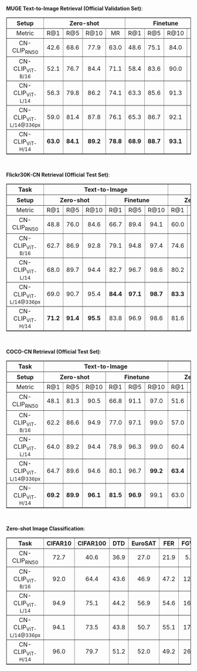 **MUGE Text-to-Image Retrieval (Official Validation Set)**:
<table border="1" width="100%">
    <tr align="center">
        <th>Setup</th><th colspan="4">Zero-shot</th><th colspan="4">Finetune</th>
    </tr>
    <tr align="center">
        <td>Metric</td><td>R@1</td><td>R@5</td><td>R@10</td><td>MR</td><td>R@1</td><td>R@5</td><td>R@10</td><td>MR</td>
    </tr>
	<tr align="center">
        <td width="120%">CN-CLIP<sub>RN50</sub></td><td>42.6</td><td>68.6</td><td>77.9</td><td>63.0</td><td>48.6</td><td>75.1</td><td>84.0</td><td>69.2</td>
    </tr>  
	<tr align="center">
        <td width="120%">CN-CLIP<sub>ViT-B/16</sub></td><td>52.1</td><td>76.7</td><td>84.4</td><td>71.1</td><td>58.4</td><td>83.6</td><td>90.0</td><td>77.4</td>
    </tr>
	<tr align="center">
        <td width="120%">CN-CLIP<sub>ViT-L/14</sub></td><td>56.3</td><td>79.8</td><td>86.2</td><td>74.1</td><td>63.3</td><td>85.6</td><td>91.3</td><td>80.1</td>
    </tr>  
	<tr align="center">
        <td width="120%">CN-CLIP<sub>ViT-L/14@336px</sub></td><td>59.0</td><td>81.4</td><td>87.8</td><td>76.1</td><td>65.3</td><td>86.7</td><td>92.1</td><td>81.3</td>
    </tr>    
	<tr align="center">
        <td width="120%">CN-CLIP<sub>ViT-H/14</sub></td><td><b>63.0</b></td><td><b>84.1</b></td><td><b>89.2</b></td><td><b>78.8</b></td><td><b>68.9</b></td><td><b>88.7</b></td><td><b>93.1</b></td><td><b>83.6</b></td>
    </tr>    
</table>
<br>

**Flickr30K-CN Retrieval (Official Test Set)**:
<table border="1" width="120%">
	<tr align="center">
        <th>Task</th><th colspan="6">Text-to-Image</th><th colspan="6">Image-to-Text</th>
    </tr>
    <tr align="center">
        <th>Setup</th><th colspan="3">Zero-shot</th><th colspan="3">Finetune</th><th colspan="3">Zero-shot</th><th colspan="3">Finetune</th>
    </tr>
    <tr align="center">
        <td>Metric</td><td>R@1</td><td>R@5</td><td>R@10</td><td>R@1</td><td>R@5</td><td>R@10</td><td>R@1</td><td>R@5</td><td>R@10</td><td>R@1</td><td>R@5</td><td>R@10</td>
    </tr>
	<tr align="center">
        <td width="120%">CN-CLIP<sub>RN50</sub></td><td>48.8</td><td>76.0</td><td>84.6</td><td>66.7</td><td>89.4</td><td>94.1</td><td>60.0</td><td>85.9</td><td>92.0</td><td>84.2</td><td>96.7</td><td>98.0</td>
    </tr>  
	<tr align="center">
        <td width="120%">CN-CLIP<sub>ViT-B/16</sub></td><td>62.7</td><td>86.9</td><td>92.8</td><td>79.1</td><td>94.8</td><td>97.4</td><td>74.6</td><td>93.5</td><td>97.1</td><td>93.5</td><td>99.0</td><td>99.5</td>
    </tr>  
	<tr align="center">
        <td width="120%">CN-CLIP<sub>ViT-L/14</sub></td><td>68.0</td><td>89.7</td><td>94.4</td><td>82.7</td><td>96.7</td><td>98.6</td><td>80.2</td><td>96.6</td><td>98.2</td><td>96.1</td><td>99.5</td><td>99.9</td>
    </tr>
	<tr align="center">
        <td width="120%">CN-CLIP<sub>ViT-L/14@336px</sub></td><td>69.0</td><td>90.7</td><td>95.4</td><td><b>84.4</b></td><td><b>97.1</b></td><td><b>98.7</b></td><td><b>83.3</b></td><td>97.2</td><td>98.5</td><td><b>96.6</b></td><td><b>99.8</b></td><td><b>100.0</b></td>
    </tr>
	<tr align="center">
        <td width="120%">CN-CLIP<sub>ViT-H/14</sub></td><td><b>71.2</b></td><td><b>91.4</b></td><td><b>95.5</b></td><td>83.8</td><td>96.9</td><td>98.6</td><td>81.6</td><td><b>97.5</b></td><td><b>98.8</b></td><td>95.3</td><td>99.7</td><td><b>100.0</b></td>
    </tr>  
</table>
<br>

**COCO-CN Retrieval (Official Test Set)**:
<table border="1" width="120%">
	<tr align="center">
        <th>Task</th><th colspan="6">Text-to-Image</th><th colspan="6">Image-to-Text</th>
    </tr>
    <tr align="center">
        <th>Setup</th><th colspan="3">Zero-shot</th><th colspan="3">Finetune</th><th colspan="3">Zero-shot</th><th colspan="3">Finetune</th>
    </tr>
    <tr align="center">
        <td>Metric</td><td>R@1</td><td>R@5</td><td>R@10</td><td>R@1</td><td>R@5</td><td>R@10</td><td>R@1</td><td>R@5</td><td>R@10</td><td>R@1</td><td>R@5</td><td>R@10</td>
    </tr>
	<tr align="center">
        <td width="120%">CN-CLIP<sub>RN50</sub></td><td>48.1</td><td>81.3</td><td>90.5</td><td>66.8</td><td>91.1</td><td>97.0</td><td>51.6</td><td>81.2</td><td>90.5</td><td>68.4</td><td>93.3</td><td>97.8</td>
    </tr>  
	<tr align="center">
        <td width="120%">CN-CLIP<sub>ViT-B/16</sub></td><td>62.2</td><td>86.6</td><td>94.9</td><td>77.0</td><td>97.1</td><td>99.0</td><td>57.0</td><td>84.1</td><td>93.6</td><td>77.4</td><td>96.2</td><td>98.9</td>
    </tr>  
	<tr align="center">
        <td width="120%">CN-CLIP<sub>ViT-L/14</sub></td><td>64.0</td><td>89.2</td><td>94.4</td><td>78.9</td><td>96.3</td><td>99.0</td><td>60.4</td><td>84.2</td><td>92.9</td><td>80.2</td><td>96.7</td><td>99.2</td>
    </tr>
	<tr align="center">
        <td width="120%">CN-CLIP<sub>ViT-L/14@336px</sub></td><td>64.7</td><td>89.6</td><td>94.6</td><td>80.1</td><td>96.7</td><td><b>99.2</b></td><td><b>63.4</b></td><td><b>87.2</b></td><td><b>94.4</b></td><td>81.2</td><td>97.2</td><td>99.1</td>
    </tr>
	<tr align="center">
        <td width="120%">CN-CLIP<sub>ViT-H/14</sub></td><td><b>69.2</b></td><td><b>89.9</b></td><td><b>96.1</b></td><td><b>81.5</b></td><td><b>96.9</b></td><td>99.1</td><td>63.0</td><td>86.6</td><td>92.9</td><td><b>83.5</b></td><td><b>97.3</b></td><td><b>99.2</b></td>
    </tr>  
</table>
<br>

**Zero-shot Image Classification**:<span id="zeroshot_results"></span>
<table border="1" width="150%">
	<tr align="center">
        <th>Task</th><th>CIFAR10</th><th>CIFAR100</th><th>DTD</th><th>EuroSAT</th><th>FER</th><th>FGVC</th><th>KITTI</th><th>MNIST</th><th>PC</th><th>VOC</th><th>ImageNet</th>
    </tr>
	<tr align="center">
        <td width="150%">CN-CLIP<sub>RN50</sub></td><td>72.7</td><td>40.6</td><td>36.9</td><td>27.0</td><td>21.9</td><td>5.4</td><td>30.2</td><td>50.2 </td><td>47.7</td><td>82.1</td><td>33.5</td>
    </tr>
    	<tr align="center">
        <td width="150%">CN-CLIP<sub>ViT-B/16</sub></td><td>92.0</td><td>64.4</td><td>43.6</td><td>46.9</td><td>47.2</td><td>12.8</td><td>33.5</td><td>67.6 </td><td>54.0</td><td>83.3</td><td>48.3</td>
    </tr>
	<tr align="center">
        <td width="150%">CN-CLIP<sub>ViT-L/14</sub></td><td>94.9</td><td>75.1</td><td>44.2</td><td>56.9</td><td>54.6</td><td>16.0</td><td>49.9</td><td>69.8 </td><td>63.5</td><td>84.5</td><td>54.7</td>
    </tr>
    	<tr align="center">
        <td width="150%">CN-CLIP<sub>ViT-L/14@336px</sub></td><td>94.1</td><td>73.5</td><td>43.8</td><td>50.7</td><td>55.1</td><td>17.1</td><td>49.8</td><td>65.0</td><td>62.9</td><td>84.9</td><td>56.7</td>
    </tr>
    	<tr align="center">
        <td width="150%">CN-CLIP<sub>ViT-H/14</sub></td><td>96.0</td><td>79.7</td><td>51.2</td><td>52.0</td><td>49.2</td><td>26.2</td><td>39.1</td><td>79.4</td><td>52.4</td><td>84.9</td><td>59.6</td>
    </tr>
</table>
<br><br>
